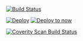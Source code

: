 [![Build Status](https://travis-ci.org/tasks-delivery/task-delivery.svg?branch=master)](https://travis-ci.org/tasks-delivery/task-delivery/settings)  


[![Deploy](https://www.herokucdn.com/deploy/button.svg)](https://heroku.com/deploy?template=https://github.com/tasks-delivery/task-delivery)
[![Deploy to now](https://deploy.now.sh/static/button.svg)](https://deploy.now.sh/?repo=https://github.com/tasks-delivery/task-delivery)


<a href="https://scan.coverity.com/projects/task-delivery">
  <img alt="Coverity Scan Build Status"
       src="https://scan.coverity.com/projects/15084/badge.svg"/>
</a>
